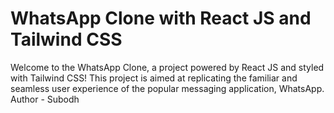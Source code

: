 
# WhatsApp Clone with React JS and Tailwind CSS
Welcome to the WhatsApp Clone, a project powered by React JS and styled with Tailwind CSS! This project is aimed at replicating the familiar and seamless user experience of the popular messaging application, WhatsApp. <br/>
Author - Subodh
